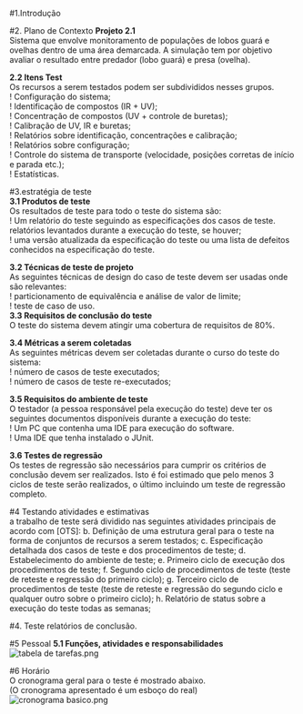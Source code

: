 #1.Introdução
 
#2. Plano de Contexto
**Projeto 2.1**  
    Sistema que envolve monitoramento de populações de lobos guará e ovelhas dentro de uma área demarcada. A simulação tem por objetivo avaliar o resultado entre predador (lobo guará) e presa (ovelha).  

**2.2 Itens Test**  
Os recursos a serem testados podem ser subdivididos nesses grupos.  
! Configuração do sistema;  
! Identificação de compostos (IR + UV);  
! Concentração de compostos (UV + controle de buretas);  
! Calibração de UV, IR e buretas;  
! Relatórios sobre identificação, concentrações e calibração;  
! Relatórios sobre configuração;  
! Controle do sistema de transporte (velocidade, posições corretas de início e parada etc.);  
! Estatísticas.  

#3.estratégia de teste  
**3.1 Produtos de teste**  
Os resultados de teste para todo o teste do sistema são:  
! Um relatório do teste seguindo as especificações dos casos de teste.  
relatórios levantados durante a execução do teste, se houver;  
! uma versão atualizada da especificação do teste ou uma lista de defeitos conhecidos na especificação do teste.  

**3.2 Técnicas de teste de projeto**  
As seguintes técnicas de design do caso de teste devem ser usadas onde são relevantes:  
! particionamento de equivalência e análise de valor de limite;  
! teste de caso de uso.  
**3.3 Requisitos de conclusão do teste**  
O teste do sistema devem atingir uma cobertura de requisitos de 80%.  

**3.4 Métricas a serem coletadas**  
As seguintes métricas devem ser coletadas durante o curso do teste do sistema:  
! número de casos de teste executados;  
! número de casos de teste re-executados;  

**3.5 Requisitos do ambiente de teste**  
O testador (a pessoa responsável pela execução do teste) deve ter os seguintes documentos disponíveis durante
a execução do teste:  
! Um PC que contenha uma IDE para execução do software.  
! Uma IDE que tenha instalado o JUnit.  

**3.6 Testes de regressão**  
Os testes de regressão são necessários para cumprir os critérios de conclusão devem ser realizados. Isto é
foi estimado que pelo menos 3 ciclos de teste serão realizados, o último incluindo um teste de regressão completo.  

#4 Testando atividades e estimativas  
a trabalho de teste será dividido nas seguintes atividades principais de acordo com [OTS]:
b. Definição de uma estrutura geral para o teste na forma de conjuntos de recursos a serem testados;
c. Especificação detalhada dos casos de teste e dos procedimentos de teste;
d. Estabelecimento do ambiente de teste;
e. Primeiro ciclo de execução dos procedimentos de teste;
f. Segundo ciclo de procedimentos de teste (teste de reteste e regressão do primeiro ciclo);
g. Terceiro ciclo de procedimentos de teste (teste de reteste e regressão do segundo ciclo e qualquer outro sobre o primeiro
ciclo);
h. Relatório de status sobre a execução do teste todas as semanas;

#4. Teste relatórios de conclusão.

#5 Pessoal
**5.1 Funções, atividades e responsabilidades**  
![tabela de tarefas.png](https://bitbucket.org/repo/z8947B5/images/3370480048-tabela%20de%20tarefas.png)

#6 Horário  
O cronograma geral para o teste é mostrado abaixo.  
(O cronograma apresentado é um esboço do real)  
![cronograma basico.png](https://bitbucket.org/repo/z8947B5/images/1392776559-cronograma%20basico.png)